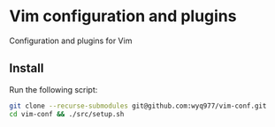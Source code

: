 # Vim configuration and plugins

Configuration and plugins for Vim

## Install

Run the following script:

```bash
git clone --recurse-submodules git@github.com:wyq977/vim-conf.git
cd vim-conf && ./src/setup.sh
```